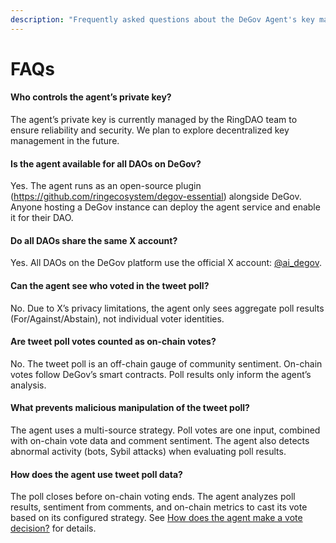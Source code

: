 ```yaml
---
description: "Frequently asked questions about the DeGov Agent's key management, availability, and voting process."
---
```


# FAQs

#### Who controls the agent’s private key?

The agent’s private key is currently managed by the RingDAO team to ensure reliability and security. We plan to explore decentralized key management in the future.

#### Is the agent available for all DAOs on DeGov?

Yes. The agent runs as an open-source plugin (https://github.com/ringecosystem/degov-essential) alongside DeGov. Anyone hosting a DeGov instance can deploy the agent service and enable it for their DAO.

#### Do all DAOs share the same X account?

Yes. All DAOs on the DeGov platform use the official X account: [@ai_degov](https://x.com/ai_degov).

#### Can the agent see who voted in the tweet poll?

No. Due to X’s privacy limitations, the agent only sees aggregate poll results (For/Against/Abstain), not individual voter identities.

#### Are tweet poll votes counted as on-chain votes?

No. The tweet poll is an off-chain gauge of community sentiment. On-chain votes follow DeGov’s smart contracts. Poll results only inform the agent’s analysis.

#### What prevents malicious manipulation of the tweet poll?

The agent uses a multi-source strategy. Poll votes are one input, combined with on-chain vote data and comment sentiment. The agent also detects abnormal activity (bots, Sybil attacks) when evaluating poll results.

#### How does the agent use tweet poll data?

The poll closes before on-chain voting ends. The agent analyzes poll results, sentiment from comments, and on-chain metrics to cast its vote based on its configured strategy. See [How does the agent make a vote decision?](./voting.md#how-does-the-agent-make-a-vote-decision) for details.



